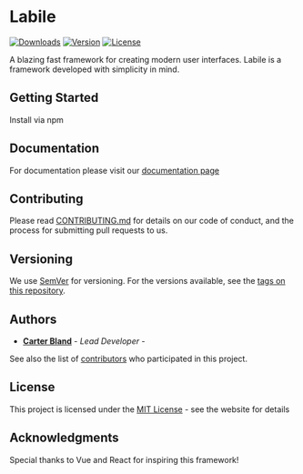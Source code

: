 # Labile
<a href="https://npmcharts.com/compare/labile?minimal=true"><img src="https://img.shields.io/npm/dm/labile.svg" alt="Downloads"></a>
<a href="https://www.npmjs.com/package/labile"><img src="https://img.shields.io/npm/v/labile.svg" alt="Version"></a>
<a href="https://www.npmjs.com/package/labile"><img src="https://img.shields.io/npm/l/labile.svg" alt="License"></a>

A blazing fast framework for creating modern user interfaces. Labile is a framework developed with simplicity in mind.

## Getting Started

Install via npm


## Documentation

For documentation please visit our [documentation page](https://labile.io/documentation)

## Contributing

Please read [CONTRIBUTING.md](https://gist.github.com/PurpleBooth/b24679402957c63ec426) for details on our code of conduct, and the process for submitting pull requests to us.

## Versioning

We use [SemVer](http://semver.org/) for versioning. For the versions available, see the [tags on this repository](https://github.com/your/project/tags). 

## Authors

* **[Carter Bland](https://carterbland.com)** - *Lead Developer* -

See also the list of [contributors](https://github.com/your/project/contributors) who participated in this project.

## License

This project is licensed under the [MIT License](https://opensource.org/licenses/MIT) - see the website for details

## Acknowledgments

Special thanks to Vue and React for inspiring this framework!